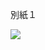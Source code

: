 別紙１

![](https://www.nta.go.jp/tmp/b908a62e-746f-4e47-af4e-c7a0d96b8b40/images/840f9f59ab2be15b31f6279185224c5e47e2bc2e0669d661395edefc90731642.jpg)